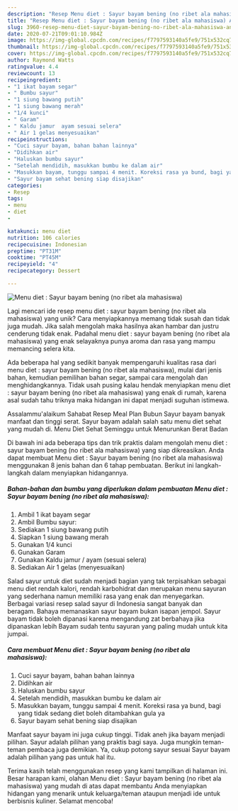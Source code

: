 ```yaml
---
description: "Resep Menu diet : Sayur bayam bening (no ribet ala mahasiswa) Anti Gagal"
title: "Resep Menu diet : Sayur bayam bening (no ribet ala mahasiswa) Anti Gagal"
slug: 3960-resep-menu-diet-sayur-bayam-bening-no-ribet-ala-mahasiswa-anti-gagal
date: 2020-07-21T09:01:10.984Z
image: https://img-global.cpcdn.com/recipes/f7797593140a5fe9/751x532cq70/menu-diet-sayur-bayam-bening-no-ribet-ala-mahasiswa-foto-resep-utama.jpg
thumbnail: https://img-global.cpcdn.com/recipes/f7797593140a5fe9/751x532cq70/menu-diet-sayur-bayam-bening-no-ribet-ala-mahasiswa-foto-resep-utama.jpg
cover: https://img-global.cpcdn.com/recipes/f7797593140a5fe9/751x532cq70/menu-diet-sayur-bayam-bening-no-ribet-ala-mahasiswa-foto-resep-utama.jpg
author: Raymond Watts
ratingvalue: 4.4
reviewcount: 13
recipeingredient:
- "1 ikat bayam segar"
- " Bumbu sayur"
- "1 siung bawang putih"
- "1 siung bawang merah"
- "1/4 kunci"
- " Garam"
- " Kaldu jamur  ayam sesuai selera"
- " Air 1 gelas menyesuaikan"
recipeinstructions:
- "Cuci sayur bayam, bahan bahan lainnya"
- "Didihkan air"
- "Haluskan bumbu sayur"
- "Setelah mendidih, masukkan bumbu ke dalam air"
- "Masukkan bayam, tunggu sampai 4 menit. Koreksi rasa ya bund, bagi yang tidak sedang diet boleh ditambahkan gula ya"
- "Sayur bayam sehat bening siap disajikan"
categories:
- Resep
tags:
- menu
- diet
- 

katakunci: menu diet  
nutrition: 106 calories
recipecuisine: Indonesian
preptime: "PT31M"
cooktime: "PT45M"
recipeyield: "4"
recipecategory: Dessert

---
```



![Menu diet : Sayur bayam bening (no ribet ala mahasiswa)](https://img-global.cpcdn.com/recipes/f7797593140a5fe9/751x532cq70/menu-diet-sayur-bayam-bening-no-ribet-ala-mahasiswa-foto-resep-utama.jpg)

Lagi mencari ide resep menu diet : sayur bayam bening (no ribet ala mahasiswa) yang unik? Cara menyiapkannya memang tidak susah dan tidak juga mudah. Jika salah mengolah maka hasilnya akan hambar dan justru cenderung tidak enak. Padahal menu diet : sayur bayam bening (no ribet ala mahasiswa) yang enak selayaknya punya aroma dan rasa yang mampu memancing selera kita.

Ada beberapa hal yang sedikit banyak mempengaruhi kualitas rasa dari menu diet : sayur bayam bening (no ribet ala mahasiswa), mulai dari jenis bahan, kemudian pemilihan bahan segar, sampai cara mengolah dan menghidangkannya. Tidak usah pusing kalau hendak menyiapkan menu diet : sayur bayam bening (no ribet ala mahasiswa) yang enak di rumah, karena asal sudah tahu triknya maka hidangan ini dapat menjadi suguhan istimewa.

Assalammu&#39;alaikum Sahabat Resep Meal Plan Bubun Sayur bayam banyak manfaat dan tinggi serat. Sayur bayam adalah salah satu menu diet sehat yang mudah di. Menu Diet Sehat Seminggu untuk Menurunkan Berat Badan


Di bawah ini ada beberapa tips dan trik praktis dalam mengolah menu diet : sayur bayam bening (no ribet ala mahasiswa) yang siap dikreasikan. Anda dapat membuat Menu diet : Sayur bayam bening (no ribet ala mahasiswa) menggunakan 8 jenis bahan dan 6 tahap pembuatan. Berikut ini langkah-langkah dalam menyiapkan hidangannya.

<!--inarticleads1-->

##### Bahan-bahan dan bumbu yang diperlukan dalam pembuatan Menu diet : Sayur bayam bening (no ribet ala mahasiswa):

1. Ambil 1 ikat bayam segar
1. Ambil  Bumbu sayur:
1. Sediakan 1 siung bawang putih
1. Siapkan 1 siung bawang merah
1. Gunakan 1/4 kunci
1. Gunakan  Garam
1. Gunakan  Kaldu jamur / ayam (sesuai selera)
1. Sediakan  Air 1 gelas (menyesuaikan)


Salad sayur untuk diet sudah menjadi bagian yang tak terpisahkan sebagai menu diet rendah kalori, rendah karbohidrat dan merupakan menu sayuran yang sederhana namun memiliki rasa yang enak dan menyegarkan. Berbagai variasi resep salad sayur di Indonesia sangat banyak dan beragam. Bahaya memanaskan sayur bayam bukan isapan jempol. Sayur bayam tidak boleh dipanasi karena mengandung zat berbahaya jika dipanaskan lebih Bayam sudah tentu sayuran yang paling mudah untuk kita jumpai. 

<!--inarticleads2-->

##### Cara membuat Menu diet : Sayur bayam bening (no ribet ala mahasiswa):

1. Cuci sayur bayam, bahan bahan lainnya
1. Didihkan air
1. Haluskan bumbu sayur
1. Setelah mendidih, masukkan bumbu ke dalam air
1. Masukkan bayam, tunggu sampai 4 menit. Koreksi rasa ya bund, bagi yang tidak sedang diet boleh ditambahkan gula ya
1. Sayur bayam sehat bening siap disajikan


Manfaat sayur bayam ini juga cukup tinggi. Tidak aneh jika bayam menjadi pilihan. Sayur adalah pilihan yang praktis bagi saya. Juga mungkin teman-teman pembaca juga demikian. Ya, cukup potong sayur sesuai Sayur bayam adalah pilihan yang pas untuk hal itu. 

Terima kasih telah menggunakan resep yang kami tampilkan di halaman ini. Besar harapan kami, olahan Menu diet : Sayur bayam bening (no ribet ala mahasiswa) yang mudah di atas dapat membantu Anda menyiapkan hidangan yang menarik untuk keluarga/teman ataupun menjadi ide untuk berbisnis kuliner. Selamat mencoba!
